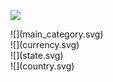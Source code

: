 ![](category.svg)
<br>
<div style="page-break-after: always;"></div>
![](main_category.svg)
<br>
<div style="page-break-after: always;"></div>
![](currency.svg)
<br>
<div style="page-break-after: always;"></div>
![](state.svg)
<br>
<div style="page-break-after: always;"></div>
![](country.svg)
<br>
<div style="page-break-after: always;"></div>

